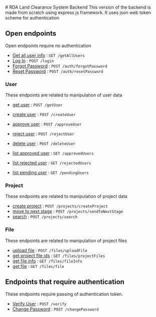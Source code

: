 ﻿﻿# RDA Land Clearance System Backend
This version of the backend is made from scratch using express js framework.
It uses json web token scheme for authentication

## Open endpoints
Open endpoints require no authentication
* [Get all user info](documentation/user/getAllUsers.md) : `GET /getAllUsers`
* [Log In](documentation/login/loginUser.md) : `POST /login`
* [Forgot Password](documentation/login/forgotPassword.md) : `POST /auth/forgotPassword`
* [Reset Password](documentation/login/resetPassword.md) : `POST /auth/resetPassword`

### User
These endpoints are related to manipulation of user data

* [get user](documentation/user/getUser.md) : `POST /getUser`
* [create user](documentation/user/createUser.md) : `POST /createUser`

* [approve user](documentation/user/approveUser.md) : `POST /approveUser`
* [reject user](documentation/user/rejectUser.md) : `POST /rejectUser`
* [delete user](documentation/user/deleteUser.md) : `POST /deleteUser`

* [list approved user](documentation/user/getApprovedUsers.md) : `GET /approvedUsers`
* [list rejected user](documentation/user/getRejectedUsers.md) : `GET /rejectedUsers`
* [list pending user](documentation/user/getPendingUsers.md) : `GET /pendingUsers`

### Project
These endpoints are related to manipulation of project data

* [create project](documentation/project/createProject.md) : `POST /projects/createProject`
* [move to next stage](documentation/project/sendToNextStage.md) : `POST /projects/sendToNextStage`
* [search](documentation/project/search.md) : `POST /projects/search`

### File
These endpoints are related to manipulation of project files
* [upload file](documentation/files/upload.md) : `POST /files/uploadFile`
* [get project file ids](documentation/files/getProjectFiles.md) : `GET /files/projectFiles`
* [get file info](documentation/files/getFileInfo.md) : `GET /files/fileInfo`
* [get file](documentation/files/getFile.md) : `GET /files/file`

## Endpoints that require authentication
These endpoints require passing of authentication token. 

* [Verify User](documentation/login/verifyUser.md) : `POST /verify`
* [Change Password](documentation/login/changePassword.md) : `POST /changePassword`





